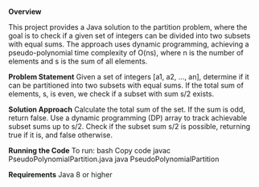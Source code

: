 **Overview**

This project provides a Java solution to the partition problem, where the goal is to check if a given set of integers can be divided into two subsets with equal sums. The approach uses dynamic programming, achieving a pseudo-polynomial time complexity of O(ns), where 
n is the number of elements and 
s is the sum of all elements.

**Problem Statement**
Given a set of integers [a1, a2, ..., an], determine if it can be partitioned into two subsets with equal sums. If the total sum of elements, 
s, is even, we check if a subset with sum 
s/2 exists.

**Solution Approach**
Calculate the total sum of the set. If the sum is odd, return false.
Use a dynamic programming (DP) array to track achievable subset sums up to s/2.
Check if the subset sum s/2 is possible, returning true if it is, and false otherwise.

**Running the Code**
To run:
bash
Copy code
javac PseudoPolynomialPartition.java
java PseudoPolynomialPartition

**Requirements**
Java 8 or higher
